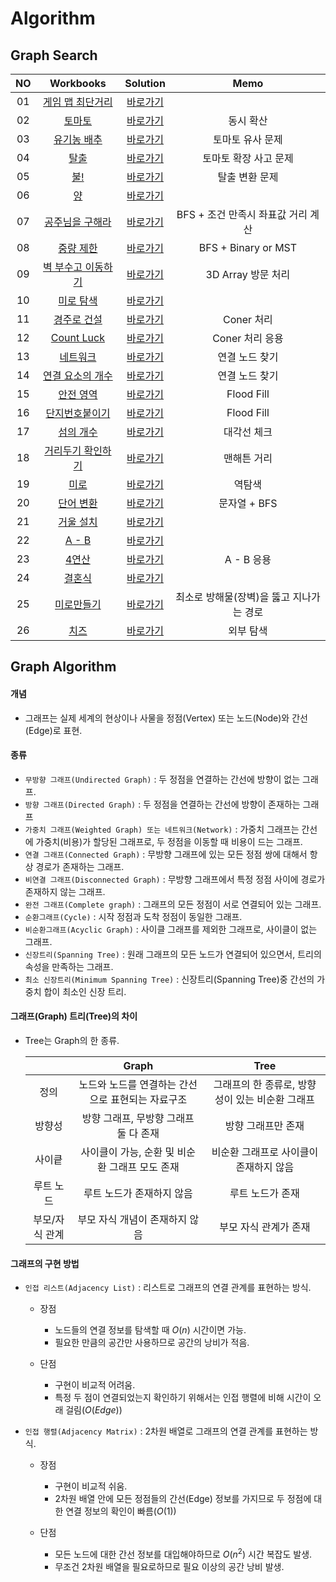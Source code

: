# Algorithm 


## Graph Search
|<center>NO|<center>Workbooks|<center>Solution|<center>Memo|
|:---:|:---:|:---:|:---:|
|01|[<center>게임 맵 최단거리](https://programmers.co.kr/learn/courses/30/lessons/1844)|[<center>바로가기](./Solution/게임%20맵%20최단거리)|  |
|02|[<center>토마토](https://www.acmicpc.net/problem/7576)|[<center>바로가기](./Solution/토마토)|동시 확산|
|03|[<center>유기농 배추](https://www.acmicpc.net/problem/1012)|[<center>바로가기](./Solution/유기농%20배추)|토마토 유사 문제|
|04|[<center>탈출](https://www.acmicpc.net/problem/3055)|[<center>바로가기](./Solution/탈출)|토마토 확장 사고 문제|
|05|[<center>불!](https://www.acmicpc.net/problem/4179)|[<center>바로가기](./Solution/불!)|탈출 변환 문제| 
|06|[<center>양](https://www.acmicpc.net/problem/3184)|[<center>바로가기](./Solution/양)||
|07|[<center>공주님을 구해라](https://www.acmicpc.net/problem/17836)|[<center>바로가기](./Solution/공주님을%20구해라)|BFS + 조건 만족시 좌표값 거리 계산|
|08|[<center>중량 제한](https://www.acmicpc.net/problem/1939)|[<center>바로가기](./Solution/중량%20제한)|BFS + Binary or MST|
|09|[<center>벽 부수고 이동하기](https://www.acmicpc.net/problem/2206)|[<center>바로가기](./Solution/벽%20부수고%20이동하기)|3D Array 방문 처리|
|10|[<center>미로 탐색](https://www.acmicpc.net/problem/2178)|[<center>바로가기](./Solution/미로%20탐색)||
|11|[<center>경주로 건설](https://programmers.co.kr/learn/courses/30/lessons/67259)|[<center>바로가기](./Solution/경주로%20건설)|Coner 처리|
|12|[<center>Count Luck](https://www.hackerrank.com/challenges/count-luck/problem)|[<center>바로가기](./Solution/Count%20Luck)|Coner 처리 응용|
|13|[<center>네트워크](https://programmers.co.kr/learn/courses/30/lessons/43162)|[<center>바로가기](./Solution/네트워크)|연결 노드 찾기|
|14|[<center>연결 요소의 개수](https://www.acmicpc.net/problem/11724)|[<center>바로가기](./Solution/연결%20요소의%20개수)|연결 노드 찾기|
|15|[<center>안전 영역](https://www.acmicpc.net/problem/2468)|[<center>바로가기](./Solution/안전%20영역)|Flood Fill|
|16|[<center>단지번호붙이기](https://www.acmicpc.net/problem/2667)|[<center>바로가기](./Solution/단지번호붙이기)|Flood Fill|
|17|[<center>섬의 개수](https://www.acmicpc.net/problem/4963)|[<center>바로가기](./Solution/섬의%20개수)|대각선 체크|
|18|[<center>거리두기 확인하기](https://school.programmers.co.kr/learn/courses/30/lessons/81302)|[<center>바로가기](./Solution/거리두기%20확인하기)|맨해튼 거리|
|19|[<center>미로](https://www.acmicpc.net/problem/24463)|[<center>바로가기](./Solution/미로)|역탐색|
|20|[<center>단어 변환](https://school.programmers.co.kr/learn/courses/30/lessons/43163)|[<center>바로가기](./Solution/단어%20변환)|문자열 + BFS|
|21|[<center>거울 설치](https://www.acmicpc.net/problem/2151)|[<center>바로가기](./Solution/거울%20설치)||
|22|[<center>A - B](https://www.acmicpc.net/problem/16953)|[<center>바로가기](./Solution/A%20-%20B)||
|23|[<center>4연산](https://www.acmicpc.net/problem/14395)|[<center>바로가기](./Solution/4연산)|A - B 응용|
|24|[<center>결혼식](https://www.acmicpc.net/problem/5567)|[<center>바로가기](./Solution/결혼식)||
|25|[<center>미로만들기](https://www.acmicpc.net/problem/2665)|[<center>바로가기](./Solution/미로만들기)| 최소로 방해물(장벽)을 뚫고 지나가는 경로 |
|26|[<center>치즈](https://www.acmicpc.net/problem/2638)|[<center>바로가기](./Solution/치즈)| 외부 탐색|


## Graph Algorithm
#### 개념
- 그래프는 실제 세계의 현상이나 사물을 정점(Vertex) 또는 노드(Node)와 간선(Edge)로 표현.


#### 종류
- `무방향 그래프(Undirected Graph)` : 두 정점을 연결하는 간선에 방향이 없는 그래프.
- `방향 그래프(Directed Graph)` : 두 정점을 연결하는 간선에 방향이 존재하는 그래프
- `가중치 그래프(Weighted Graph) 또는 네트워크(Network)` : 가중치 그래프는 간선에 가중치(비용)가 할당된 그래프로, 두 정점을 이동할 때 비용이 드는 그래프.
- `연결 그래프(Connected Graph)` : 무방향 그래프에 있는 모든 정점 쌍에 대해서 항상 경로가 존재하는 그래프.
- `비연결 그래프(Disconnected Graph)` : 무방향 그래프에서 특정 정점 사이에 경로가 존재하지 않는 그래프.
- `완전 그래프(Complete graph)` : 그래프의 모든 정점이 서로 연결되어 있는 그래프.
- `순환그래프(Cycle)` : 시작 정점과 도착 정점이 동일한 그래프.
- `비순환그래프(Acyclic Graph)` : 사이클 그래프를 제외한 그래프로, 사이클이 없는 그래프.
- `신장트리(Spanning Tree)` : 원래 그래프의 모든 노드가 연결되어 있으면서, 트리의 속성을 만족하는 그래프.
- `최소 신장트리(Minimum Spanning Tree)` : 신장트리(Spanning Tree)중 간선의 가중치 합이 최소인 신장 트리.


#### 그래프(Graph) 트리(Tree)의 차이
- Tree는 Graph의 한 종류.

    ||<center>Graph|<center>Tree|
    |:---:|:---:|:---:|
    |정의|노드와 노드를 연결하는 간선으로 표현되는 자료구조|그래프의 한 종류로, 방향성이 있는 비순환 그래프|
    |방향성|방향 그래프, 무방향 그래프 둘 다 존재|방향 그래프만 존재|
    |사이킅|사이클이 가능, 순환 및 비순환 그래프 모도 존재|비순환 그래프로 사이클이 존재하지 않음|
    |루트 노드|루트 노드가 존재하지 않음|루트 노드가 존재|
    |부모/자식 관계|부모 자식 개념이 존재하지 않음|부모 자식 관계가 존재 |


#### 그래프의 구현 방법
- `인접 리스트(Adjacency List)` : 리스트로 그래프의 연결 관계를 표현하는 방식. 
    - 장점
        - 노드들의 연결 정보를 탐색할 때 $O(n)$ 시간이면 가능.
        - 필요한 만큼의 공간만 사용하므로 공간의 낭비가 적음.
    
    - 단점
        - 구현이 비교적 어려움.
        - 특정 두 점이 연결되었는지 확인하기 위해서는 인접 행렬에 비해 시간이 오래 걸림($O(Edge)$)

- `인접 행렬(Adjacency Matrix)` : 2차원 배열로 그래프의 연결 관계를 표현하는 방식.
    - 장점
        - 구현이 비교적 쉬움.
        - 2차원 배열 안에 모든 정점들의 간선(Edge) 정보를 가지므로 두 정점에 대한 연결 정보의 확인이 빠름($O(1)$)
    
    - 단점
        - 모든 노드에 대한 간선 정보를 대입해야하므로  $O(n^2)$ 시간 복잡도 발생.
        - 무조건 2차원 배열을 필요로하므로 필요 이상의 공간 낭비 발생.

